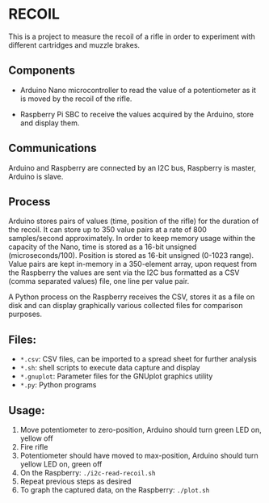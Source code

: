 # RECOIL
This is a project to measure the recoil of a rifle in order to experiment with different cartridges and
muzzle brakes.

## Components

- Arduino Nano microcontroller to read the value of a potentiometer as it is moved by the recoil of the rifle.

- Raspberry Pi SBC to receive the values acquired by the Arduino, store and display them.

## Communications
Arduino and Raspberry are connected by an I2C bus, Raspberry is master, Arduino is slave.

## Process
Arduino stores pairs of values (time, position of the rifle) for the duration of the recoil. It can store up to 350 value pairs at a rate of 800 samples/second approximately. In order to keep memory usage within the capacity of the Nano, time is stored as a 16-bit unsigned (microseconds/100). Position is stored as 16-bit unsigned (0-1023 range).
Value pairs are kept in-memory in a 350-element array, upon request from the Raspberry the values are sent via the I2C bus formatted as a CSV (comma separated values) file, one line per value pair.

A Python process on the Raspberry receives the CSV, stores it as a file on disk and can display graphically various collected files for comparison purposes.

## Files:

- `*.csv`: CSV files, can be imported to a spread sheet for further analysis
- `*.sh`: shell scripts to execute data capture and display
- `*.gnuplot`: Parameter files for the GNUplot graphics utility
- `*.py`: Python programs

## Usage:
1. Move potentiometer to zero-position, Arduino should turn green LED on, yellow off
2. Fire rifle
3. Potentiometer should have moved to max-position, Arduino should turn yellow LED on, green off
4. On the Raspberry:
`
   ./i2c-read-recoil.sh
`
5. Repeat previous steps as desired
6. To graph the captured data, on the Raspberry:
`
  ./plot.sh
`

